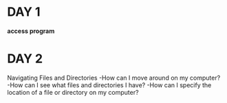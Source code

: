 # DAY 1
**access program**
# DAY 2
Navigating Files and Directories
-How can I move around on my computer?
-How can I see what files and directories I have?
-How can I specify the location of a file or directory on my computer?




















